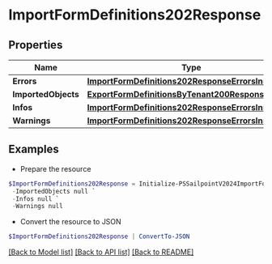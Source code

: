 # ImportFormDefinitions202Response
## Properties

Name | Type | Description | Notes
------------ | ------------- | ------------- | -------------
**Errors** | [**ImportFormDefinitions202ResponseErrorsInner[]**](ImportFormDefinitions202ResponseErrorsInner.md) |  | [optional] 
**ImportedObjects** | [**ExportFormDefinitionsByTenant200ResponseInner[]**](ExportFormDefinitionsByTenant200ResponseInner.md) |  | [optional] 
**Infos** | [**ImportFormDefinitions202ResponseErrorsInner[]**](ImportFormDefinitions202ResponseErrorsInner.md) |  | [optional] 
**Warnings** | [**ImportFormDefinitions202ResponseErrorsInner[]**](ImportFormDefinitions202ResponseErrorsInner.md) |  | [optional] 

## Examples

- Prepare the resource
```powershell
$ImportFormDefinitions202Response = Initialize-PSSailpointV2024ImportFormDefinitions202Response  -Errors null `
 -ImportedObjects null `
 -Infos null `
 -Warnings null
```

- Convert the resource to JSON
```powershell
$ImportFormDefinitions202Response | ConvertTo-JSON
```

[[Back to Model list]](../README.md#documentation-for-models) [[Back to API list]](../README.md#documentation-for-api-endpoints) [[Back to README]](../README.md)

